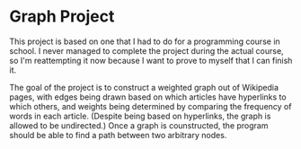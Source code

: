 # Graph Project
This project is based on one that I had to do for a programming course in
school.
I never managed to complete the project during the actual course, so I'm
reattempting it now because I want to prove to myself that I can finish it.

The goal of the project is to construct a weighted graph out of Wikipedia pages,
with edges being drawn based on which articles have hyperlinks to which others,
and weights being determined by comparing the frequency of words in each
article.
(Despite being based on hyperlinks, the graph is allowed to be undirected.)
Once a graph is counstructed, the program should be able to find a path between
two arbitrary nodes.

